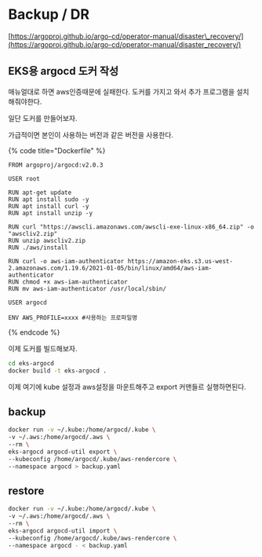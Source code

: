 # Backup / DR

[https://argoproj.github.io/argo-cd/operator-manual/disaster\_recovery/](https://argoproj.github.io/argo-cd/operator-manual/disaster_recovery/)

## EKS용 argocd 도커 작성

매뉴얼대로 하면 aws인증때문에 실패한다. 도커를 가지고 와서 추가 프로그램을 설치 해줘야한다.

일단 도커를 만들어보자.

가급적이면 본인이 사용하는 버전과 같은 버전을 사용한다.

{% code title="Dockerfile" %}
```text
FROM argoproj/argocd:v2.0.3

USER root

RUN apt-get update
RUN apt install sudo -y
RUN apt install curl -y
RUN apt install unzip -y

RUN curl "https://awscli.amazonaws.com/awscli-exe-linux-x86_64.zip" -o "awscliv2.zip"
RUN unzip awscliv2.zip
RUN ./aws/install

RUN curl -o aws-iam-authenticator https://amazon-eks.s3.us-west-2.amazonaws.com/1.19.6/2021-01-05/bin/linux/amd64/aws-iam-authenticator
RUN chmod +x aws-iam-authenticator
RUN mv aws-iam-authenticator /usr/local/sbin/

USER argocd

ENV AWS_PROFILE=xxxx #사용하는 프로파일명
```
{% endcode %}

이제 도커를 빌드해보자.

```bash
cd eks-argocd
docker build -t eks-argocd .
```

이제 여기에 kube 설정과 aws설정을 마운트해주고 export 커맨들르 실행하면된다.

## backup

```bash
docker run -v ~/.kube:/home/argocd/.kube \
-v ~/.aws:/home/argocd/.aws \
--rm \
eks-argocd argocd-util export \
--kubeconfig /home/argocd/.kube/aws-rendercore \
--namespace argocd > backup.yaml
```

## restore

```bash
docker run -v ~/.kube:/home/argocd/.kube \
-v ~/.aws:/home/argocd/.aws \
--rm \
eks-argocd argocd-util import \
--kubeconfig /home/argocd/.kube/aws-rendercore \
--namespace argocd - < backup.yaml
```

